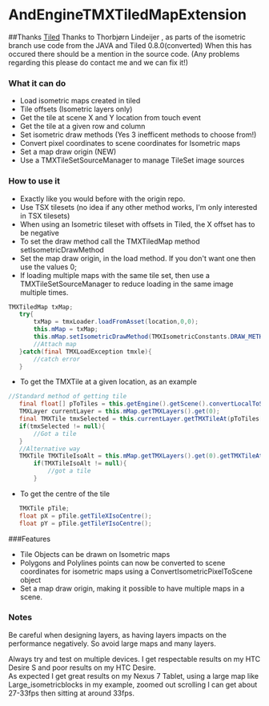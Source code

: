 # AndEngineTMXTiledMapExtension

##Thanks
[Tiled](http://www.mapeditor.org/ "Tiled")
Thanks to Thorbjørn Lindeijer , as parts of the isometric branch use code from the JAVA and Tiled 0.8.0(converted) When this has occured there should be a mention in the source code.  (Any problems regarding this please do contact me and we can fix it!)

### What it can do
 * Load isometric maps created in tiled
 * Tile offsets (Isometric layers only)
 * Get the tile at scene X and Y location from touch event
 * Get the tile at a given row and column
 * Set isometric draw methods (Yes 3 inefficent methods to choose from!)
 * Convert pixel coordinates to scene coordinates for Isometric maps
 * Set a map draw origin (NEW)
 * Use a TMXTileSetSourceManager to manage TileSet image sources

### How to use it
 * Exactly like you would before with the origin repo.
 * Use TSX tilesets (no idea if any other method works, I'm only interested in TSX tilesets)
 * When using an Isometric tileset with offsets in Tiled, the X offset has to be negative
 * To set the draw method call the TMXTiledMap method setIsometricDrawMethod
 * Set the map draw origin, in the load method. If you don't want one then use the values 0;
 * If loading multiple maps with the same tile set, then use a TMXTileSetSourceManager to reduce loading in the same image multiple times.
 
 ```java
TMXTiledMap txMap;
	try{
		txMap = tmxLoader.loadFromAsset(location,0,0);
		this.mMap = txMap;
		this.mMap.setIsometricDrawMethod(TMXIsometricConstants.DRAW_METHOD_ISOMETRIC_CULLING_PADDING);
		//Attach map
	}catch(final TMXLoadException tmxle){
		//catch error
	}
```

 * To get the TMXTile at a given location, as an example
 
 ```java
//Standard method of getting tile
	final float[] pToTiles = this.getEngine().getScene().convertLocalToSceneCoordinates(pX, pY);
	TMXLayer currentLayer = this.mMap.getTMXLayers().get(0);
	final TMXTile tmxSelected = this.currentLayer.getTMXTileAt(pToTiles[0], pToTiles[1]);
	if(tmxSelected != null){
		//Got a tile
	}
	//Alternative way
	TMXTile TMXTileIsoAlt = this.mMap.getTMXLayers().get(0).getTMXTileAtIsometricAlternative(pToTiles);
		if(TMXTileIsoAlt != null){
			//got a tile
		}			
```

 * To get the centre of the tile
 
 ```java
	TMXTile pTile;
	float pX = pTile.getTileXIsoCentre();
	float pY = pTile.getTileYIsoCentre();
```

###Features

- Tile Objects can be drawn on Isometric maps
- Polygons and Polylines points can now be converted to scene coordinates for isometric maps using a ConvertIsometricPixelToScene object
- Set a map draw origin, making it possible to have multiple maps in a scene. 


### Notes
Be careful when designing layers, as having layers impacts on the performance negatively. So avoid large maps and many layers. 

Always try and test on multiple devices. I get respectable results on my HTC Desire S and poor results on my HTC Desire.  
As expected I get great results on my Nexus 7 Tablet, using a large map like Large_isometricblocks in my example, zoomed out scrolling 
I can get about 27-33fps then sitting at around 33fps. 